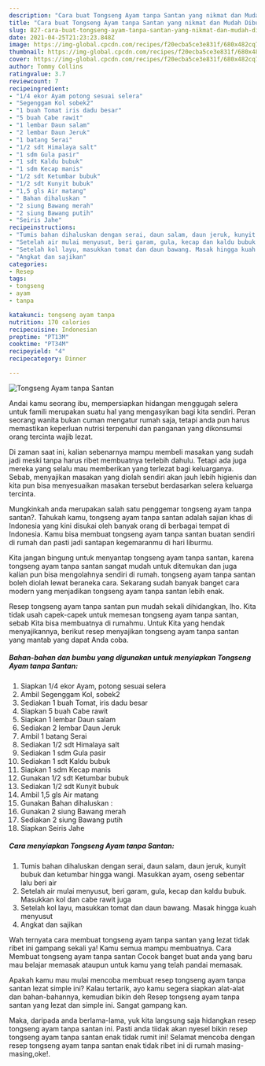 ```yaml
---
description: "Cara buat Tongseng Ayam tanpa Santan yang nikmat dan Mudah Dibuat"
title: "Cara buat Tongseng Ayam tanpa Santan yang nikmat dan Mudah Dibuat"
slug: 827-cara-buat-tongseng-ayam-tanpa-santan-yang-nikmat-dan-mudah-dibuat
date: 2021-04-25T21:23:23.848Z
image: https://img-global.cpcdn.com/recipes/f20ecba5ce3e831f/680x482cq70/tongseng-ayam-tanpa-santan-foto-resep-utama.jpg
thumbnail: https://img-global.cpcdn.com/recipes/f20ecba5ce3e831f/680x482cq70/tongseng-ayam-tanpa-santan-foto-resep-utama.jpg
cover: https://img-global.cpcdn.com/recipes/f20ecba5ce3e831f/680x482cq70/tongseng-ayam-tanpa-santan-foto-resep-utama.jpg
author: Tommy Collins
ratingvalue: 3.7
reviewcount: 7
recipeingredient:
- "1/4 ekor Ayam potong sesuai selera"
- "Segenggam Kol sobek2"
- "1 buah Tomat iris dadu besar"
- "5 buah Cabe rawit"
- "1 lembar Daun salam"
- "2 lembar Daun Jeruk"
- "1 batang Serai"
- "1/2 sdt Himalaya salt"
- "1 sdm Gula pasir"
- "1 sdt Kaldu bubuk"
- "1 sdm Kecap manis"
- "1/2 sdt Ketumbar bubuk"
- "1/2 sdt Kunyit bubuk"
- "1,5 gls Air matang"
- " Bahan dihaluskan "
- "2 siung Bawang merah"
- "2 siung Bawang putih"
- "Seiris Jahe"
recipeinstructions:
- "Tumis bahan dihaluskan dengan serai, daun salam, daun jeruk, kunyit bubuk dan ketumbar hingga wangi. Masukkan ayam, oseng sebentar lalu beri air"
- "Setelah air mulai menyusut, beri garam, gula, kecap dan kaldu bubuk. Masukkan kol dan cabe rawit juga"
- "Setelah kol layu, masukkan tomat dan daun bawang. Masak hingga kuah menyusut"
- "Angkat dan sajikan"
categories:
- Resep
tags:
- tongseng
- ayam
- tanpa

katakunci: tongseng ayam tanpa 
nutrition: 170 calories
recipecuisine: Indonesian
preptime: "PT13M"
cooktime: "PT34M"
recipeyield: "4"
recipecategory: Dinner

---
```



![Tongseng Ayam tanpa Santan](https://img-global.cpcdn.com/recipes/f20ecba5ce3e831f/680x482cq70/tongseng-ayam-tanpa-santan-foto-resep-utama.jpg)

Andai kamu seorang ibu, mempersiapkan hidangan menggugah selera untuk famili merupakan suatu hal yang mengasyikan bagi kita sendiri. Peran seorang  wanita bukan cuman mengatur rumah saja, tetapi anda pun harus memastikan keperluan nutrisi terpenuhi dan panganan yang dikonsumsi orang tercinta wajib lezat.

Di zaman  saat ini, kalian sebenarnya mampu membeli masakan yang sudah jadi meski tanpa harus ribet membuatnya terlebih dahulu. Tetapi ada juga mereka yang selalu mau memberikan yang terlezat bagi keluarganya. Sebab, menyajikan masakan yang diolah sendiri akan jauh lebih higienis dan kita pun bisa menyesuaikan masakan tersebut berdasarkan selera keluarga tercinta. 



Mungkinkah anda merupakan salah satu penggemar tongseng ayam tanpa santan?. Tahukah kamu, tongseng ayam tanpa santan adalah sajian khas di Indonesia yang kini disukai oleh banyak orang di berbagai tempat di Indonesia. Kamu bisa membuat tongseng ayam tanpa santan buatan sendiri di rumah dan pasti jadi santapan kegemaranmu di hari liburmu.

Kita jangan bingung untuk menyantap tongseng ayam tanpa santan, karena tongseng ayam tanpa santan sangat mudah untuk ditemukan dan juga kalian pun bisa mengolahnya sendiri di rumah. tongseng ayam tanpa santan boleh diolah lewat beraneka cara. Sekarang sudah banyak banget cara modern yang menjadikan tongseng ayam tanpa santan lebih enak.

Resep tongseng ayam tanpa santan pun mudah sekali dihidangkan, lho. Kita tidak usah capek-capek untuk memesan tongseng ayam tanpa santan, sebab Kita bisa membuatnya di rumahmu. Untuk Kita yang hendak menyajikannya, berikut resep menyajikan tongseng ayam tanpa santan yang mantab yang dapat Anda coba.

<!--inarticleads1-->

##### Bahan-bahan dan bumbu yang digunakan untuk menyiapkan Tongseng Ayam tanpa Santan:

1. Siapkan 1/4 ekor Ayam, potong sesuai selera
1. Ambil Segenggam Kol, sobek2
1. Sediakan 1 buah Tomat, iris dadu besar
1. Siapkan 5 buah Cabe rawit
1. Siapkan 1 lembar Daun salam
1. Sediakan 2 lembar Daun Jeruk
1. Ambil 1 batang Serai
1. Sediakan 1/2 sdt Himalaya salt
1. Sediakan 1 sdm Gula pasir
1. Sediakan 1 sdt Kaldu bubuk
1. Siapkan 1 sdm Kecap manis
1. Gunakan 1/2 sdt Ketumbar bubuk
1. Sediakan 1/2 sdt Kunyit bubuk
1. Ambil 1,5 gls Air matang
1. Gunakan  Bahan dihaluskan :
1. Gunakan 2 siung Bawang merah
1. Sediakan 2 siung Bawang putih
1. Siapkan Seiris Jahe




<!--inarticleads2-->

##### Cara menyiapkan Tongseng Ayam tanpa Santan:

1. Tumis bahan dihaluskan dengan serai, daun salam, daun jeruk, kunyit bubuk dan ketumbar hingga wangi. Masukkan ayam, oseng sebentar lalu beri air
1. Setelah air mulai menyusut, beri garam, gula, kecap dan kaldu bubuk. Masukkan kol dan cabe rawit juga
1. Setelah kol layu, masukkan tomat dan daun bawang. Masak hingga kuah menyusut
1. Angkat dan sajikan




Wah ternyata cara membuat tongseng ayam tanpa santan yang lezat tidak ribet ini gampang sekali ya! Kamu semua mampu membuatnya. Cara Membuat tongseng ayam tanpa santan Cocok banget buat anda yang baru mau belajar memasak ataupun untuk kamu yang telah pandai memasak.

Apakah kamu mau mulai mencoba membuat resep tongseng ayam tanpa santan lezat simple ini? Kalau tertarik, ayo kamu segera siapkan alat-alat dan bahan-bahannya, kemudian bikin deh Resep tongseng ayam tanpa santan yang lezat dan simple ini. Sangat gampang kan. 

Maka, daripada anda berlama-lama, yuk kita langsung saja hidangkan resep tongseng ayam tanpa santan ini. Pasti anda tiidak akan nyesel bikin resep tongseng ayam tanpa santan enak tidak rumit ini! Selamat mencoba dengan resep tongseng ayam tanpa santan enak tidak ribet ini di rumah masing-masing,oke!.

